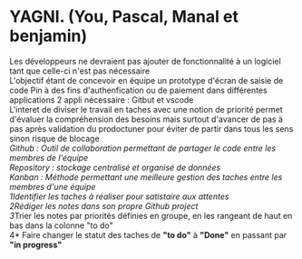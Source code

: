 # YAGNI. (You, Pascal, Manal et benjamin)
Les développeurs ne devraient pas ajouter de fonctionnalité à un logiciel tant que celle-ci n'est pas nécessaire  
L'objectif étant de concevoir en équipe un prototype d'écran de saisie de code Pin à des fins d'authenfication ou de paiement dans différentes applications 2 appli nécessaire : Gitbut et vscode  
L'interet de diviser le travail en taches avec une notion de priorité permet d'évaluer la compréhension des besoins mais surtout d'avancer de pas à pas après validation du prodoctuner pour éviter de partir dans tous les sens sinon risque de blocage  
*Github : Outil de collaboration permettant de partager le code entre les membres de l'équipe  
*Repository : stockage centralisé et organisé de données  
*Kanban : Méthode permettant une meilleure gestion des taches entre les membres d'une équipe  
1*Identifier les taches à réaliser pour satistaire aux attentes  
2*Rédiger les notes dans son propre Github project  
3*Trier les notes par priorités définies en groupe, en les rangeant de haut en bas dans la colonne "to do"  
4* Faire changer le statut des taches de __"to do"__ à __"Done"__ en passant par __"in progress"__ 
